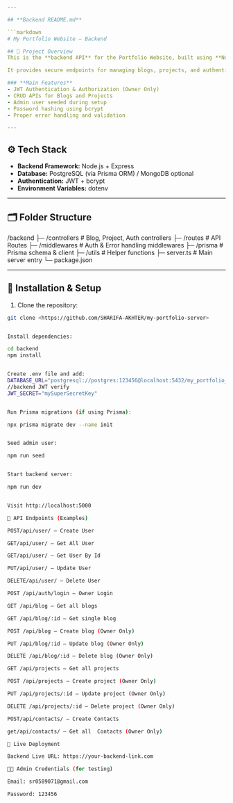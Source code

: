 ```yaml
---

## **Backend README.md**

```markdown
# My Portfolio Website – Backend

## 📝 Project Overview
This is the **backend API** for the Portfolio Website, built using **Node.js**, **Express**, and **Prisma** with **PostgreSQL**.  

It provides secure endpoints for managing blogs, projects, and authentication while supporting a dynamic frontend.

### **Main Features**
- JWT Authentication & Authorization (Owner Only)  
- CRUD APIs for Blogs and Projects  
- Admin user seeded during setup  
- Password hashing using bcrypt  
- Proper error handling and validation

---
```


## ⚙️ Tech Stack

- **Backend Framework:** Node.js + Express
- **Database:** PostgreSQL (via Prisma ORM) / MongoDB optional
- **Authentication:** JWT + bcrypt
- **Environment Variables:** dotenv

---

## 🗂 Folder Structure

/backend
├─ /controllers # Blog, Project, Auth controllers
├─ /routes # API Routes
├─ /middlewares # Auth & Error handling middlewares
├─ /prisma # Prisma schema & client
├─ /utils # Helper functions
├─ server.ts # Main server entry
└─ package.json

---

## 🚀 Installation & Setup

1. Clone the repository:

```bash
git clone <https://github.com/SHARIFA-AKHTER/my-portfolio-server>


Install dependencies:

cd backend
npm install


Create .env file and add:
DATABASE_URL="postgresql://postgres:123456@localhost:5432/my_portfolio_server?schema=public"
//backend JWT verify
JWT_SECRET="mySuperSecretKey"


Run Prisma migrations (if using Prisma):

npx prisma migrate dev --name init


Seed admin user:

npm run seed


Start backend server:

npm run dev


Visit http://localhost:5000

🔗 API Endpoints (Examples)

POST/api/user/ – Create User

GET/api/user/ – Get All User

GET/api/user/ – Get User By Id

PUT/api/user/ – Update User

DELETE/api/user/ – Delete User

POST /api/auth/login – Owner Login

GET /api/blog – Get all blogs

GET /api/blog/:id – Get single blog

POST /api/blog – Create blog (Owner Only)

PUT /api/blog/:id – Update blog (Owner Only)

DELETE /api/blog/:id – Delete blog (Owner Only)

GET /api/projects – Get all projects

POST /api/projects – Create project (Owner Only)

PUT /api/projects/:id – Update project (Owner Only)

DELETE /api/projects/:id – Delete project (Owner Only)

POST/api/contacts/ – Create Contacts

get/api/contacts/ – Get all  Contacts (Owner Only)

🔗 Live Deployment

Backend Live URL: https://your-backend-link.com

🧑‍💻 Admin Credentials (for testing)

Email: sr0589071@gmail.com

Password: 123456


